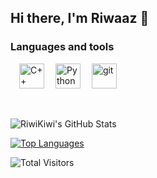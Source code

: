 ## Hi there, I'm Riwaaz 👋
  <h3>Languages and tools</h3>
    <p>
    &emsp;<img src="https://cdn.jsdelivr.net/gh/devicons/devicon/icons/cplusplus/cplusplus-original.svg" title="C++" width="40" height="40" />
    &emsp;<img src="https://cdn.jsdelivr.net/gh/devicons/devicon/icons/python/python-original.svg" title="Python" width="40" height="40" />
    &emsp;<img src="https://cdn.jsdelivr.net/gh/devicons/devicon/icons/git/git-original.svg" title="git" width="40" height="40" />
    </p>
</br>

![RiwiKiwi's GitHub Stats](https://github-readme-stats.vercel.app/api?username=RiwiKiwi&theme=vue-dark&show_icons=true&hide_border=true&count_private=true)

[![Top Languages](https://read-me-stats.vercel.app/api/top-langs/?username=RiwiKiwi&show_private=true&layout=compact&size_weight=0.5&count_weight=0.5&hide=typescript,jupyter%20notebook,html,css,scss&langs_count=4&card_width=435px&theme=github_dark)](https://github.com/anuraghazra/github-readme-stats)

![Total Visitors](https://komarev.com/ghpvc/?username=RiwiKiwi&color=blue&style=flat-square)
